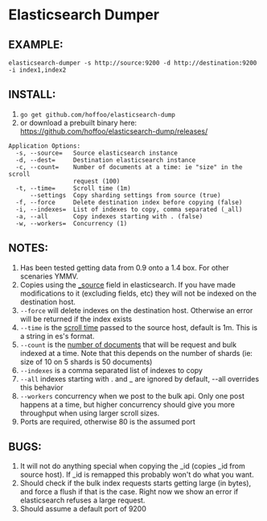 # Elasticsearch Dumper

## EXAMPLE:
```elasticsearch-dumper -s http://source:9200 -d http://destination:9200 -i index1,index2```

## INSTALL:
1. ```go get github.com/hoffoo/elasticsearch-dump```
2. or download a prebuilt binary here: https://github.com/hoffoo/elasticsearch-dump/releases/


```
Application Options:
  -s, --source=   Source elasticsearch instance
  -d, --dest=     Destination elasticsearch instance
  -c, --count=    Number of documents at a time: ie "size" in the scroll
                  request (100)
  -t, --time=     Scroll time (1m)
      --settings  Copy sharding settings from source (true)
  -f, --force     Delete destination index before copying (false)
  -i, --indexes=  List of indexes to copy, comma separated (_all)
  -a, --all       Copy indexes starting with . (false)
  -w, --workers=  Concurrency (1)
```


## NOTES:

1. Has been tested getting data from 0.9 onto a 1.4 box. For other scenaries YMMV.
1. Copies using the [_source](http://www.elasticsearch.org/guide/en/elasticsearch/reference/current/mapping-source-field.html) field in elasticsearch. If you have made modifications to it (excluding fields, etc) they will not be indexed on the destination host.
1. ```--force``` will delete indexes on the destination host. Otherwise an error will be returned if the index exists
1. ```--time``` is the [scroll time](http://www.elasticsearch.org/guide/en/elasticsearch/reference/current/search-request-scroll.html#scroll-search-context) passed to the source host, default is 1m. This is a string in es's format.
1. ```--count``` is the [number of documents](http://www.elasticsearch.org/guide/en/elasticsearch/reference/current/search-request-scroll.html#scroll-scan) that will be request and bulk indexed at a time. Note that this depends on the number of shards (ie: size of 10 on 5 shards is 50 documents)
1. ```--indexes``` is a comma separated list of indexes to copy
1. ```--all``` indexes starting with . and _ are ignored by default, --all overrides this behavior
1. ```--workers``` concurrency when we post to the bulk api. Only one post happens at a time, but higher concurrency should give you more throughput when using larger scroll sizes.
1. Ports are required, otherwise 80 is the assumed port

## BUGS:

1. It will not do anything special when copying the _id (copies _id from source host). If _id is remapped this probably won't do what you want.
1. Should check if the bulk index requests starts getting large (in bytes), and force a flush if that is the case. Right now we show an error if elasticsearch refuses a large request.
1. Should assume a default port of 9200
